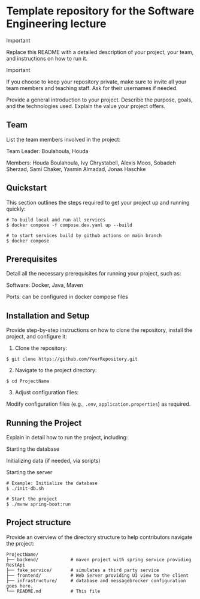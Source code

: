 # Template repository for the Software Engineering lecture

> [!IMPORTANT]
> Replace this README with a detailed description of your project, your team, and instructions on how to run it.

> [!IMPORTANT]
> If you choose to keep your repository private, make sure to invite all your team members and teaching staff. Ask for their usernames if needed.

Provide a general introduction to your project. Describe the purpose, goals, and the technologies used. Explain the value your project offers.

## Team
List the team members involved in the project:

Team Leader: Boulahoula, Houda

Members: Houda Boulahoula, Ivy Chrystabell, Alexis Moos, Sobadeh Sherzad, Sami Chaker, Yasmin Almadad, Jonas Haschke 



## Quickstart

This section outlines the steps required to get your project up and running quickly:

```bash,ignore
# To build local and run all services
$ docker compose -f compose.dev.yaml up --build 

# to start services build by github actions on main branch
$ docker compose
```

## Prerequisites

Detail all the necessary prerequisites for running your project, such as:

Software: Docker, Java, Maven

Ports: can be configured in docker compose files

## Installation and Setup

Provide step-by-step instructions on how to clone the repository, install the project, and configure it:

1. Clone the repository:
```bash,ignore
$ git clone https://github.com/YourRepository.git
```

2. Navigate to the project directory:
```bash,ignore
$ cd ProjectName
```

3. Adjust configuration files:

Modify configuration files (e.g., `.env`, `application.properties`) as required.


## Running the Project

Explain in detail how to run the project, including:

Starting the database

Initializing data (if needed, via scripts)

Starting the server

```bash,ignore
# Example: Initialize the database
$ ./init-db.sh

# Start the project
$ ./mvnw spring-boot:run
```

## Project structure
Provide an overview of the directory structure to help contributors navigate the project:
```bash,ignore
ProjectName/
├── backend/            # maven project with spring service providing RestApi
├── fake_service/       # simulates a third party service
├── frontend/           # Web Server providing UI view to the client
├── infrastructure/     # database and messagebrocker configuration goes here.
└── README.md           # This file
```
